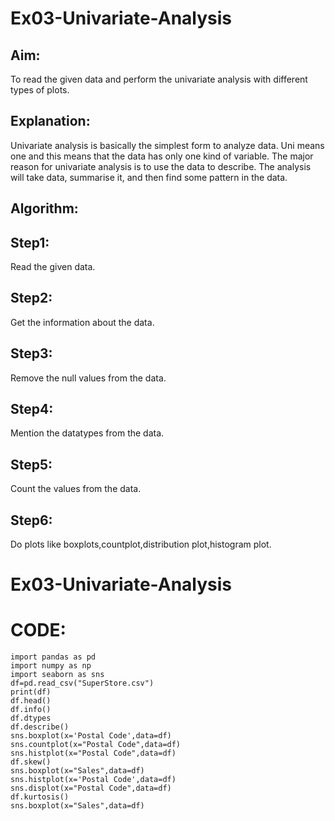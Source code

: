 
# Ex03-Univariate-Analysis

## Aim:

To read the given data and perform the univariate analysis with different types of plots.

## Explanation:

Univariate analysis is basically the simplest form to analyze data. Uni means one and this means that the data has only one kind of variable. The major reason for univariate analysis is to use the data to describe. The analysis will take data, summarise it, and then find some pattern in the data.

## Algorithm:

##  Step1:

Read the given data.

## Step2:

Get the information about the data.

## Step3:

Remove the null values from the data.

## Step4:

Mention the datatypes from the data.

## Step5:

Count the values from the data.

## Step6:

Do plots like boxplots,countplot,distribution plot,histogram plot.

# Ex03-Univariate-Analysis
# CODE:

```
import pandas as pd
import numpy as np
import seaborn as sns
df=pd.read_csv("SuperStore.csv")
print(df)
df.head()
df.info()
df.dtypes
df.describe()
sns.boxplot(x='Postal Code',data=df)
sns.countplot(x="Postal Code",data=df)
sns.histplot(x="Postal Code",data=df)
df.skew()
sns.boxplot(x="Sales",data=df)
sns.histplot(x='Postal Code',data=df)
sns.displot(x="Postal Code",data=df)
df.kurtosis()
sns.boxplot(x="Sales",data=df)

```



